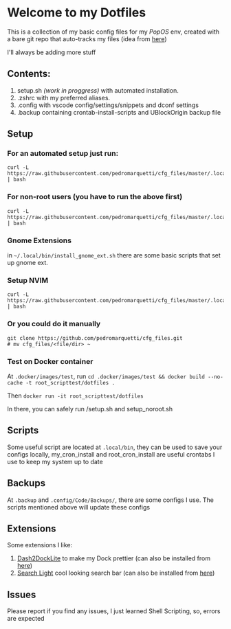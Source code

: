 # Welcome to my Dotfiles

This is a collection of my basic config files for my _PopOS_ env, created with a
bare git repo that auto-tracks my files (idea from
[here](https://www.atlassian.com/git/tutorials/dotfiles))

I'll always be adding more stuff

## Contents:

1. setup.sh _(work in proggress)_ with automated installation.
2. .zshrc with my preferred aliases.
3. .config with vscode config/settings/snippets and dconf settings
4. .backup containing crontab-install-scripts and UBlockOrigin backup file

## Setup

### For an automated setup just run:

```
curl -L https://raw.githubusercontent.com/pedromarquetti/cfg_files/master/.local/bin/setup.sh | bash
```

### For non-root users (you have to run the above first)

```
curl -L https://raw.githubusercontent.com/pedromarquetti/cfg_files/master/.local/bin/setup_noroot.sh | bash
```

### Gnome Extensions

in `~/.local/bin/install_gnome_ext.sh` there are some basic scripts that set up
gnome ext.

### Setup NVIM

```
curl -L https://raw.githubusercontent.com/pedromarquetti/cfg_files/master/.local/bin/setup_nvim.sh | bash
```

### Or you could do it manually

```
git clone https://github.com/pedromarquetti/cfg_files.git
# mv cfg_files/<file/dir> ~
```

### Test on Docker container

At `.docker/images/test`, run
`cd .docker/images/test && docker build --no-cache -t root_scripttest/dotfiles .`

Then `docker run -it root_scripttest/dotfiles`

In there, you can safely run /setup.sh and setup_noroot.sh

## Scripts

Some useful script are located at `.local/bin`, they can be used to save your
configs locally, my_cron_install and root_cron_install are useful crontabs I use
to keep my system up to date

## Backups

At `.backup` and `.config/Code/Backups/`, there are some configs I use. The
scripts mentioned above will update these configs

## Extensions

Some extensions I like:

1. [Dash2DockLite](https://github.com/icedman/dash2dock-lite) to make my Dock
   prettier (can also be installed from
   [here](https://extensions.gnome.org/extension/4994/dash2dock-lite/))
1. [Search Light](https://github.com/icedman/search-light) cool looking search
   bar (can also be installed from
   [here](https://extensions.gnome.org/extension/5489/search-light/))

## Issues

Please report if you find any issues, I just learned Shell Scripting, so, errors
are expected
